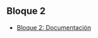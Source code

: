 ## Bloque 2
- [Bloque 2: Documentación](https://docs.google.com/document/d/1MIXv4OrSjFm4YcgAZIc_zT8XLU2f1LO_tkJu7guZqQQ/edit?usp=sharing)
